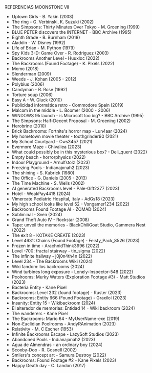 REFERENCIAS MOONSTONE VII

* Uptown Girls - B. Yakin (2003)
* The ring - G. Verbinski, K. Suzuki (2002)
* The Simpsons: Thirty Minutes Over Tokyo - M. Groening (1999)
* BLUE PETER discovers the INTERNET - BBC Archive (1995)
* Eighth Grade - B. Burnham (2018)
* Aladdin - W. Disney (1992)
* Life of Brian - M. Python (1979)
* Spy Kids 3-D: Game Over - R. Rodriguez (2003)
* Backrooms Another Level - Huuxloc (2022)
* The Backrooms (Found Footage) - K. Pixels (2022)
* Momo (2018)
* Slenderman (2009)
* Weeds - J. Kohan (2005 - 2012)
* Polybius (2006)
* Candyman - B. Rose (1992)
* Torture soup (2006)
* Easy A - W. Gluck (2010)
* Publicidad informática retro - Commodore Spain (2019)
* Malcom in the middle - L. Boomer (2000 - 2006)
*  WINDOWS 95 launch - is Microsoft too big? - BBC Archive (1995)
* The Simpsons: Half-Decent Proposal - M. Groening (2002)
* Herobrine (2010)
* Brick Backrooms: Fortnite's horror map - Lun4aar (2024)
* My hometown movie theater - toothgrinder90 (2021)
* My School Courtyard - Cws3457 (2021)
* Evermore Maze - Chivaliea (2023)
* What could possibly be in this mysterious box? - Deli_quent (2022)
* Empty beach - horrorphysics (2022)
* Indoor Playground - Arnulfstolz (2023)
* Freezing Pools - Indianajonah2 (2023)
* The shining - S. Kubrick (1980)
* The Office - G. Daniels (2005 - 2013)
* The Time Machine - S. Wells (2002)
* AI generated Backrooms level - Pale-Gift2377 (2023)
* Hotel - WeakPay4418 (2024)
* Vimercate Pediatric Hospital, Italy - AdGs18 (2023)
* My high school looks like level 52 - Vongamer1234 (2022)
* Backrooms Found Footage AI - ZOMAD (2024)
* Subliminal - Sven (2024)
* Grand Theft Auto IV - Rockstar (2008)
* Tape: unveil the memories - BlackChiliGoat Studio, Gammera Nest (2022)
* The exit 8 - KOTAKE CREATE (2023)
* Level 4631:  Chains (Found Footage) - Feisty_Pack_8526 (2023)
* Frozen in time - ArachnidThink3996 (2022)
* Level -700: fractal stairway - tin_sigma (2022)
* The infinite hallway - j0j0n4th4n (2022)
* Level 234 - The Backrooms Wiki (2024)
* Wiki fandom: los backrooms (2024)
* Wind turbines long exposure - Lonely-Inspector-548 (2022)
* Poolrooms: Murky Waters (Exploration Footage #3) - Matt Studios (2023)
* Bacteria Entity - Kane Pixel
* Backrooms: Level 232 (found footage) - Ruster (2023)
* Backrooms: Entity 666 (Found Footage) - Graxilol (2023)
* Insanity: Entity 15 - Wikibackroom (2024)
* El alterador de memorias: Entidad 14 - Wiki backroom (2024)
* The wanderers - Kane Pixel
* The Backrooms: Mario 64 - MyUserName-exe (2019)
* Non-Euclidian Poolrooms - AndyRAnimation (2023)
* Relativity - M. C Escher (1953) 
* Infinite Backrooms Escape - LazySoft Studios (2023)
* Abandoned Pools - Indianajonah2 (2023)
* Agua de Almendras - an ordinary boy (2024)
* Scooby-Doo - R. Gosnell (2002)
* Smilers's concept art - SamuraiDestroy (2022)
* Backrooms: Found Footage #2 - Kane Pixels (2023)
* Happy Death day - C. Landon (2017)
